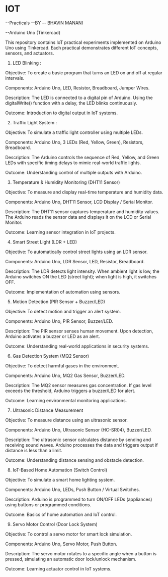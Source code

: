 # IOT
--Practicals --BY -- BHAVIN MANANI

--Arduino Uno (Tinkercad)

This repository contains IoT practical experiments implemented on Arduino Uno using Tinkercad.
Each practical demonstrates different IoT concepts, sensors, and actuators.

1. LED Blinking :

Objective: To create a basic program that turns an LED on and off at regular intervals.

Components: Arduino Uno, LED, Resistor, Breadboard, Jumper Wires.

Description:
The LED is connected to a digital pin of Arduino. Using the digitalWrite() function with a delay, the LED blinks continuously.

Outcome: Introduction to digital output in IoT systems.

2. Traffic Light System :

Objective: To simulate a traffic light controller using multiple LEDs.

Components: Arduino Uno, 3 LEDs (Red, Yellow, Green), Resistors, Breadboard.

Description:
The Arduino controls the sequence of Red, Yellow, and Green LEDs with specific timing delays to mimic real-world traffic lights.

Outcome: Understanding control of multiple outputs with Arduino.

3. Temperature & Humidity Monitoring (DHT11 Sensor)

Objective: To measure and display real-time temperature and humidity data.

Components: Arduino Uno, DHT11 Sensor, LCD Display / Serial Monitor.

Description:
The DHT11 sensor captures temperature and humidity values. The Arduino reads the sensor data and displays it on the LCD or Serial Monitor.

Outcome: Learning sensor integration in IoT projects.

4. Smart Street Light (LDR + LED)

Objective: To automatically control street lights using an LDR sensor.

Components: Arduino Uno, LDR Sensor, LED, Resistor, Breadboard.

Description:
The LDR detects light intensity. When ambient light is low, the Arduino switches ON the LED (street light); when light is high, it switches OFF.

Outcome: Implementation of automation using sensors.

5. Motion Detection (PIR Sensor + Buzzer/LED)

Objective: To detect motion and trigger an alert system.

Components: Arduino Uno, PIR Sensor, Buzzer/LED.

Description:
The PIR sensor senses human movement. Upon detection, Arduino activates a buzzer or LED as an alert.

Outcome: Understanding real-world applications in security systems.

6. Gas Detection System (MQ2 Sensor)

Objective: To detect harmful gases in the environment.

Components: Arduino Uno, MQ2 Gas Sensor, Buzzer/LED.

Description:
The MQ2 sensor measures gas concentration. If gas level exceeds the threshold, Arduino triggers a buzzer/LED for alert.

Outcome: Learning environmental monitoring applications.

7. Ultrasonic Distance Measurement

Objective: To measure distance using an ultrasonic sensor.

Components: Arduino Uno, Ultrasonic Sensor (HC-SR04), Buzzer/LED.

Description:
The ultrasonic sensor calculates distance by sending and receiving sound waves. Arduino processes the data and triggers output if distance is less than a limit.

Outcome: Understanding distance sensing and obstacle detection.

8. IoT-Based Home Automation (Switch Control)

Objective: To simulate a smart home lighting system.

Components: Arduino Uno, LEDs, Push Button / Virtual Switches.

Description:
Arduino is programmed to turn ON/OFF LEDs (appliances) using buttons or programmed conditions.

Outcome: Basics of home automation and IoT control.

9. Servo Motor Control (Door Lock System)

Objective: To control a servo motor for smart lock simulation.

Components: Arduino Uno, Servo Motor, Push Button.

Description:
The servo motor rotates to a specific angle when a button is pressed, simulating an automatic door lock/unlock mechanism.

Outcome: Learning actuator control in IoT systems.
